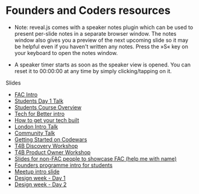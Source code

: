 # Founders and Coders resources

- Note: reveal.js comes with a speaker notes plugin which can be used to present per-slide notes in a separate browser window. The notes window also gives you a preview of the next upcoming slide so it may be helpful even if you haven't written any notes. Press the »S« key on your keyboard to open the notes window.

- A speaker timer starts as soon as the speaker view is opened. You can reset it to 00:00:00 at any time by simply clicking/tapping on it.

Slides

- [FAC Intro](/slides/fac-intro)
- [Students Day 1 Talk](/slides/students-day-1-talk)
- [Students Course Overview](/slides/course-overview)
- [Tech for Better intro](/slides/tfb)
- [How to get your tech built](/slides/how-to-get-your-tech-built)
- [London Intro Talk](/slides/london-intro-talk)
- [Community Talk](/slides/community-talk)
- [Getting Started on Codewars](/slides/codewars-intro.html)
- [T4B Discovery Workshop](/slides/tfb-discovery-workshop.html)
- [T4B Product Owner Workshop](tfb-po-workshop.html)
- [Slides for non-FAC people to showcase FAC (help me with name)](slides/arsenal-slides.html)
- [Founders programme intro for students](/slides/founders-programme)
- [Meetup intro slide](/slides/meetup-slide.html)
- [Design week - Day 1](/slides/design-week-monday.html)
- [Design week - Day 2](/slides/design-week-tuesday.html)
